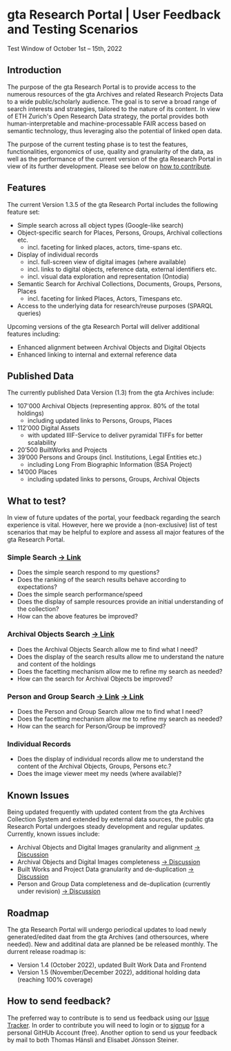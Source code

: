# gta Research Portal | User Feedback and Testing Scenarios
Test Window of October 1st – 15th, 2022

## Introduction

The purpose of the gta Research Portal is to provide access to the numerous resources of the gta Archives and related Research Projects Data to a wide public/scholarly audience. The goal is to serve a broad range of search interests and strategies, tailored to the nature of its content. In view of ETH Zurich's Open Research Data strategy, the portal provides both human-interpretable and machine-processable FAIR access based on semantic technology, thus leveraging also the potential of linked open data. 

The purpose of the current testing phase is to test the features, functionalities, ergonomics of use, quality and granularity of the data, as well as the performance of the current version of the gta Research Portal in view of its further development. Please see below on [how to contribute](https://github.com/gtadigital/grp-userfeedback/blob/main/README.md#how-to-send-feedback).  


## Features
The current Version 1.3.5 of the gta Research Portal includes the following feature set: 

- Simple search across all object types (Google-like search)
- Object-specific search for Places, Persons, Groups, Archival collections etc.
  - incl. faceting for linked places, actors, time-spans etc. 
- Display of individual records
  - incl. full-screen view of digital images (where available)
  - incl. links to digital objects, reference data, external identifiers etc.    
  - incl. visual data exploration and representation (Ontodia)
- Semantic Search for Archival Collections, Documents, Groups, Persons, Places
  - incl. faceting for linked Places, Actors, Timespans etc.
- Access to the underlying data for research/reuse purposes (SPARQL queries) 

Upcoming versions of the gta Research Portal will deliver additional features including: 
- Enhanced alignment between Archival Objects and Digital Objects 
- Enhanced linking to internal and external reference data 


## Published Data 
The currently published Data Version (1.3) from the gta Archives include: 
- 107'000 Archival Objects (representing approx. 80% of the total holdings)
  - including updated links to Persons, Groups, Places
- 112'000 Digital Assets
  - with updated IIIF-Service to deliver pyramidal TIFFs for better scalability 
- 20’500 BuiltWorks and Projects 
- 39’000 Persons and Groups (incl. Institutions, Legal Entities etc.)
  - including Long From Biographic Information (BSA Project)
- 14’000 Places  
  - including updated links to persons, Groups, Archival Objects




## What to test? 
In view of future updates of the portal, your feedback regarding the search experience is vital. However, here we provide a (non-exclusive) list of test scenarios that may be helpful to explore and assess all major features of the gta Research Portal. 
 
### Simple Search [→ Link](https://researchportal-public.gta.arch.ethz.ch/resource/Start)
- Does the simple search respond to my questions?
- Does the ranking of the search results behave according to expectations?    
- Does the simple search performance/speed 
- Does the display of sample resources provide an initial understanding of the collection? 
- How can the above features be improved? 

### Archival Objects Search [→ Link](https://researchportal-public.gta.arch.ethz.ch/resource/:LandingPageCollection) 
- Does the Archival Objects Search allow me to find what I need? 
- Does the display of the search results allow me to understand the nature and content of the holdings
- Does the facetting mechanism allow me to refine my search as needed? 
- How can the search for Archival Objects be improved? 


### Person and Group Search [→ Link](https://researchportal-public.gta.arch.ethz.ch/resource/:LandingPagePerson) [→ Link](https://researchportal-public.gta.arch.ethz.ch/resource/:LandingPageGroup)
- Does the Person and Group Search allow me to find what I need? 
- Does the facetting mechanism allow me to refine my search as needed? 
- How can the search for Person/Group be improved? 

### Individual Records 
- Does the display of individual records allow me to understand the content of the Archival Objects, Groups, Persons etc.?
- Does the image viewer meet my needs (where available)?

## Known Issues
Being updated frequently with updated content from the gta Archives Collection System and extended by external data sources, the public gta Research Portal undergoes steady development and regular updates. Currently, known issues include: 
- Archival Objects and Digital Images granularity and alignment [→ Discussion](https://github.com/gtadigital/grp-userfeedback/issues/2)
- Archival Objects and Digital Images completeness [→ Discussion](https://github.com/gtadigital/grp-userfeedback/issues/3)
- Built Works and Project Data granularity and de-duplication [→ Discussion](https://github.com/gtadigital/grp-userfeedback/issues/4)
- Person and Group Data completeness and de-duplication (currently under revision) [→ Discussion](https://github.com/gtadigital/grp-userfeedback/issues/5)

## Roadmap
The gta Research Portal will undergo periodical updates to load newly generated/edited daat from the gta Archives (and othersources, where needed). New and additinal data are planned be be released monthly. The durrent release roadmap is: 
- Version 1.4 (October 2022), updated Built Work Data and Frontend
- Version 1.5 (November/December 2022), additional holding data (reaching 100% coverage)

## How to send feedback?
The preferred way to contribute is to send us feedback using our [Issue Tracker](https://github.com/gtadigital/grp-userfeedback/issues). In order to contribute you will need to login or to [signup](https://github.com/signup) for a personal GitHUb Account (free). Another option to send us your feedback by mail to both Thomas Hänsli and Elisabet Jönsson Steiner.  



